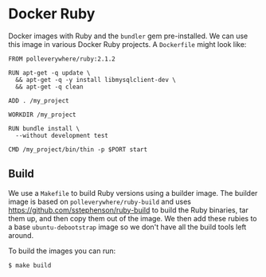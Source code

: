 # Docker Ruby

Docker images with Ruby and the `bundler` gem pre-installed. We can use this image in various Docker Ruby projects. A `Dockerfile` might look like:

```
FROM polleverywhere/ruby:2.1.2

RUN apt-get -q update \
  && apt-get -q -y install libmysqlclient-dev \
  && apt-get -q clean

ADD . /my_project

WORKDIR /my_project

RUN bundle install \
  --without development test

CMD /my_project/bin/thin -p $PORT start
```

## Build

We use a `Makefile` to build Ruby versions using a builder image. The builder image is based on `polleverywhere/ruby-build` and uses https://github.com/sstephenson/ruby-build to build the Ruby binaries, tar them up, and then copy them out of the image. We then add these rubies to a base `ubuntu-debootstrap` image so we don't have all the build tools left around.

To build the images you can run:

```console
$ make build
```
